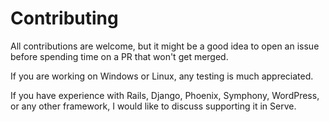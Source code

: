 # Contributing

All contributions are welcome, but it might be a good idea to open an issue before spending time on a PR that won't get merged.

If you are working on Windows or Linux, any testing is much appreciated.

If you have experience with Rails, Django, Phoenix, Symphony, WordPress, or any other framework, I would like to discuss supporting it in Serve.
